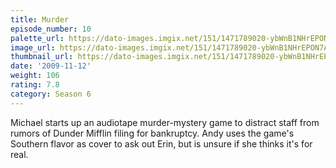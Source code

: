 ```yaml
---
title: Murder
episode_number: 10
palette_url: https://dato-images.imgix.net/151/1471789020-ybWnB1NHrEPON7A4ebkjOPh8hyc.jpg?ixlib=rb-1.1.0&ch=DPR%2CWidth&auto=enhance&palette=json
image_url: https://dato-images.imgix.net/151/1471789020-ybWnB1NHrEPON7A4ebkjOPh8hyc.jpg?ixlib=rb-1.1.0&ch=DPR%2CWidth&auto=compress%2Cformat&w=500
thumbnail_url: https://dato-images.imgix.net/151/1471789020-ybWnB1NHrEPON7A4ebkjOPh8hyc.jpg?ixlib=rb-1.1.0&ch=DPR%2CWidth&auto=enhance&w=500&h=280&fit=crop&fm=jpg
date: '2009-11-12'
weight: 106
rating: 7.8
category: Season 6
---
```


Michael starts up an audiotape murder-mystery game to distract staff from rumors of Dunder Mifflin filing for bankruptcy. Andy uses the game's Southern flavor as cover to ask out Erin, but is unsure if she thinks it's for real.